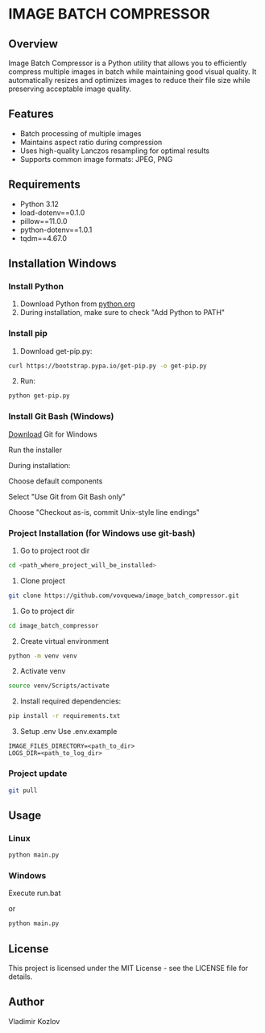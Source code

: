 # IMAGE BATCH COMPRESSOR

## Overview

Image Batch Compressor is a Python utility that allows you to efficiently compress multiple images in batch while maintaining good visual quality. It automatically resizes and optimizes images to reduce their file size while preserving acceptable image quality.

## Features

- Batch processing of multiple images
- Maintains aspect ratio during compression
- Uses high-quality Lanczos resampling for optimal results
- Supports common image formats: JPEG, PNG

## Requirements

- Python 3.12
- load-dotenv==0.1.0
- pillow==11.0.0
- python-dotenv==1.0.1
- tqdm==4.67.0

## Installation Windows

### Install Python

1. Download Python from [python.org](https://www.python.org/downloads/)
2. During installation, make sure to check "Add Python to PATH"

### Install pip

1. Download get-pip.py:

```bash
curl https://bootstrap.pypa.io/get-pip.py -o get-pip.py
```

2. Run:

```bash
python get-pip.py
```

### Install Git Bash (Windows)

[Download](https://gitforwindows.org) Git for Windows

Run the installer

During installation:

Choose default components

Select "Use Git from Git Bash only"

Choose "Checkout as-is, commit Unix-style line endings"

### Project Installation (for Windows use git-bash)

1. Go to project root dir

```bash
cd <path_where_project_will_be_installed>
```

1. Clone project

```bash
git clone https://github.com/vovquewa/image_batch_compressor.git
```

1. Go to project dir

```bash
cd image_batch_compressor
```

2. Create virtual environment

```bash
python -m venv venv
```

2. Activate venv

```bash
source venv/Scripts/activate
```

2. Install required dependencies:

```bash
pip install -r requirements.txt
```

3. Setup .env
   Use .env.example

```
IMAGE_FILES_DIRECTORY=<path_to_dir>
LOGS_DIR=<path_to_log_dir>
```

### Project update

```bash
git pull
```

## Usage

### Linux

```bash
python main.py

```

### Windows

Execute run.bat

or

```bash
python main.py
```

## License

This project is licensed under the MIT License - see the LICENSE file for details.

## Author

Vladimir Kozlov
